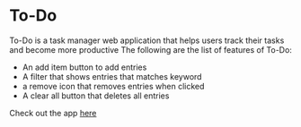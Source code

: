 # To-Do
To-Do is a task manager web application that helps users track their tasks and become more productive
The following are the list of features of To-Do:
- An add item button to add entries
- A filter that shows entries that matches keyword
- a remove icon that removes entries when clicked
- A clear all button that deletes all entries

 Check out the app [here](https://hansel-poe.github.io/to-do/)
